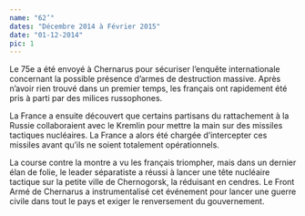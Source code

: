 ```yaml
---
name: "62’"
dates: "Décembre 2014 à Février 2015"
date: "01-12-2014"
pic: 1
---
```

Le 75e a été envoyé à Chernarus pour sécuriser l’enquête internationale concernant la possible présence d’armes de destruction massive. Après n’avoir rien trouvé dans un premier temps, les français ont rapidement été pris à parti par des milices russophones.

 La France a ensuite découvert que certains partisans du rattachement à la Russie collaboraient avec le Kremlin pour mettre la main sur des missiles tactiques nucléaires. La France a alors été chargée d’intercepter ces missiles avant qu’ils ne soient totalement opérationnels.

 La course contre la montre a vu les français triompher, mais dans un dernier élan de folie, le leader séparatiste a réussi à lancer une tête nucléaire tactique sur la petite ville de Chernogorsk, la réduisant en cendres. Le Front Armé de Chernarus a instrumentalisé cet événement pour lancer une guerre civile dans tout le pays et exiger le renversement du gouvernement.
